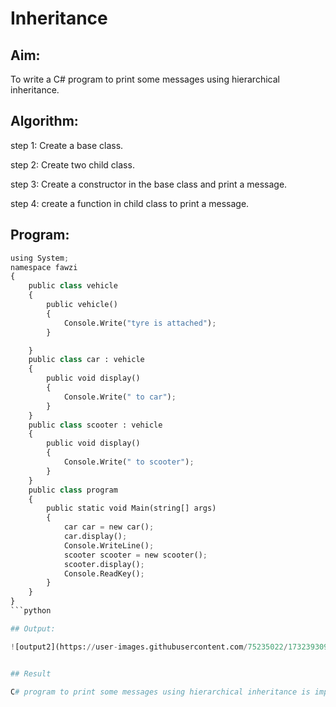 # Inheritance

## Aim:
To write a C# program to print some messages using hierarchical inheritance.

## Algorithm:

step 1:
Create a base class.

step 2:
Create two child class.

step 3:
Create a constructor in the base class and print a message.

step 4:
create a function in child class to print a message.

## Program:

```python
using System;
namespace fawzi
{
    public class vehicle
    {
        public vehicle()
        {
            Console.Write("tyre is attached");
        }

    }
    public class car : vehicle
    {
        public void display()
        {
            Console.Write(" to car");
        }
    }
    public class scooter : vehicle
    {
        public void display()
        {
            Console.Write(" to scooter");
        }
    }
    public class program
    {
        public static void Main(string[] args)
        {
            car car = new car();
            car.display();
            Console.WriteLine();
            scooter scooter = new scooter();
            scooter.display();
            Console.ReadKey();
        }
    }
}
```python

## Output:

![output2](https://user-images.githubusercontent.com/75235022/173239309-5ab06789-d8c5-4ca6-aa53-9309edcf6a34.png)


## Result

C# program to print some messages using hierarchical inheritance is implemented successfully.
